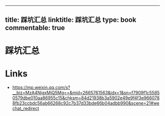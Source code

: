 
---
title: 踩坑汇总
linktitle: 踩坑汇总
type: book
commentable: true
---

# 踩坑汇总

# Links

- https://mp.weixin.qq.com/s?__biz=MzA4NjgxMjQ5Mg==&mid=2665761563&idx=1&sn=f7909f1c55850579dbe010aa86955c15&chksm=84d21938b3a5902e49e9f4f3e9660788fb23ccbdc56ab66268c92c7b37d33bde66b04adbb990&scene=21#wechat_redirect

    